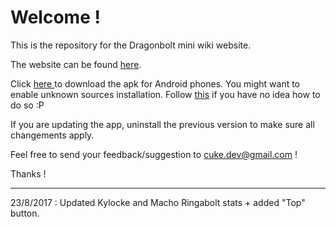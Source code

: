 # Welcome !

This is the repository for the Dragonbolt mini wiki website.

The website can be found <a href="https://cuke7.github.io/DB-wiki/index.html">here</a>.

Click <a href="DB_Wiki.apk" download="DB_Wiki"> here </a> to download the apk for Android phones. You might want to enable unknown sources installation. Follow <a href="https://android.gadgethacks.com/how-to/android-basics-enable-unknown-sources-sideload-apps-0161947/"> this</a> if you have no idea how to do so :P

If you are updating the app, uninstall the previous version to make sure all changements apply.

Feel free to send your feedback/suggestion to cuke.dev@gmail.com !

Thanks !

* * *

23/8/2017 : Updated Kylocke and Macho Ringabolt stats + added "Top" button.
